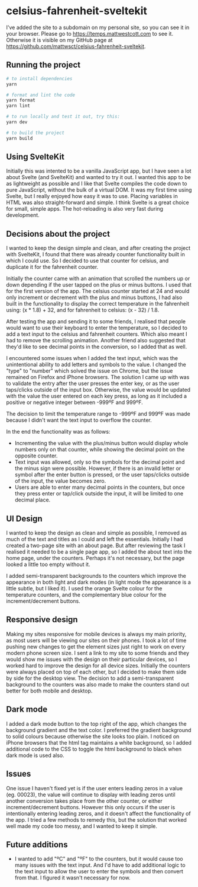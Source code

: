 # celsius-fahrenheit-sveltekit

I've added the site to a subdomain on my personal site, so you can see it in your browser. Please go to https://temps.mattwestcott.com to see it. Otherwise it is visible on my GitHub page at https://github.com/mattwsct/celsius-fahrenheit-sveltekit.

## Running the project

```bash
# to install dependencies
yarn

# format and lint the code
yarn format
yarn lint

# to run locally and test it out, try this:
yarn dev

# to build the project
yarn build
```

## Using SvelteKit

Initially this was intented to be a vanilla JavaScript app, but I have seen a lot about Svelte (and SvelteKit) and wanted to try it out. I wanted this app to be as lightweight as possible and I like that Svelte compiles the code down to pure JavaScript, without the bulk of a virtual DOM. It was my first time using Svelte, but I really enjoyed how easy it was to use. Placing variables in HTML was also straight-forward and simple. I think Svelte is a great choice for small, simple apps. The hot-reloading is also very fast during development.

## Decisions about the project

I wanted to keep the design simple and clean, and after creating the project with SvelteKit, I found that there was already counter functionality built in which I could use. So I decided to use that counter for celsius, and duplicate it for the fahrenheit counter.

Initially the counter came with an animation that scrolled the numbers up or down depending if the user tapped on the plus or minus buttons. I used that for the first version of the app. The celsius counter started at 24 and would only increment or decrement with the plus and minus buttons, I had also built in the functionality to display the correct temperature in the fahrenheit using: (x \* 1.8) + 32, and for fahrenheit to celsius: (x - 32) / 1.8.

After testing the app and sending it to some friends, I realised that people would want to use their keyboard to enter the temperature, so I decided to add a text input to the celsius and fahrenheit counters. Which also meant I had to remove the scrolling animation. Another friend also suggested that they'd like to see decimal points in the conversion, so I added that as well.

I encountered some issues when I added the text input, which was the unintentional ability to add letters and symbols to the value. I changed the "type" to "number" which solved the issue on Chrome, but the issue remained on Firefox and iPhone browsers. The solution I came up with was to validate the entry after the user presses the enter key, or as the user taps/clicks outside of the input box. Otherwise, the value would be updated with the value the user entered on each key press, as long as it included a positive or negative integer between -999ºF and 999ºF.

The decision to limit the temperature range to -999ºF and 999ºF was made because I didn't want the text input to overflow the counter.

In the end the functionality was as follows:

- Incrementing the value with the plus/minus button would display whole numbers only on that counter, while showing the decimal point on the opposite counter.
- Text input was allowed, only so the symbols for the decimal point and the minus sign were possible. However, if there is an invalid letter or symbol after the enter button is pressed, or the user taps/clicks outside of the input, the value becomes zero.
- Users are able to enter many decimal points in the counters, but once they press enter or tap/click outside the input, it will be limited to one decimal place.

## UI Design

I wanted to keep the design as clean and simple as possible, I removed as much of the text and titles as I could and left the essentials. Initially I had created a two-page site with an about page. But after reviewing the task I realised it needed to be a single page app, so I added the about text into the home page, under the counters. Perhaps it's not necessary, but the page looked a little too empty without it.

I added semi-transparent backgrounds to the counters which improve the appearance in both light and dark modes (in light mode the appearance is a little subtle, but I liked it). I used the orange Svelte colour for the temperature counters, and the complementary blue colour for the increment/decrement buttons.

## Responsive design

Making my sites responsive for mobile devices is always my main priority, as most users will be viewing our sites on their phones. I took a lot of time pushing new changes to get the element sizes just right to work on every modern phone screen size. I sent a link to my site to some friends and they would show me issues with the design on their particular devices, so I worked hard to improve the design for all device sizes. Initially the counters were always placed on top of each other, but I decided to make them side by side for the desktop view. The decision to add a semi-transparent background to the counters was also made to make the counters stand out better for both mobile and desktop.

## Dark mode

I added a dark mode button to the top right of the app, which changes the background gradient and the text color. I preferred the gradient background to solid colours because otherwise the site looks too plain. I noticed on iPhone browsers that the html tag maintains a white background, so I added additional code to the CSS to toggle the html background to black when dark mode is used also.

## Issues

One issue I haven't fixed yet is if the user enters leading zeros in a value (eg. 00023), the value will continue to display with leading zeros until another conversion takes place from the other counter, or either increment/decrement buttons. However this only occurs if the user is intentionally entering leading zeros, and it doesn't affect the functionality of the app. I tried a few methods to remedy this, but the solution that worked well made my code too messy, and I wanted to keep it simple.

## Future additions

- I wanted to add "ºC" and "ºF" to the counters, but it would cause too many issues with the text input. And I'd have to add additional logic to the text input to allow the user to enter the symbols and then convert from that. I figured it wasn't necessary for now.
